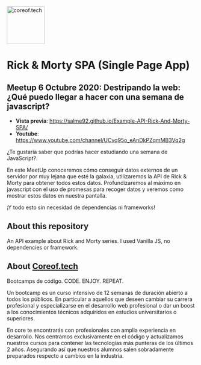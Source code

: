 <img src="https://www.coreof.tech/branding/logo.png" width="100" title="coreof.tech" alt="coreof.tech">

# Rick & Morty SPA (Single Page App)

## Meetup 6 Octubre 2020: Destripando la web: ¿Qué puedo llegar a hacer con una semana de javascript?

* **Vista previa**: https://salme92.github.io/Example-API-Rick-And-Morty-SPA/
* **Youtube**: https://www.youtube.com/channel/UCvq95o_eAnDkPZqmMB3Vq2g

¿Te gustaría saber que podrías hacer estudiando una semana de JavaScript?.

En este MeetUp conoceremos cómo conseguir datos externos de un servidor por muy lejana que esté la galaxia, utilizaremos la API de Rick & Morty para obtener todos estos datos.
Profundizaremos al máximo en javascript con el uso de promesas para recoger datos y veremos como mostrar estos datos en nuestra pantalla.

¡Y todo esto sin necesidad de dependencias ni frameworks!

## About this repository

An API example about Rick and Morty series. I used Vanilla JS, no dependencies or framework.


## About [Coreof.tech](https://www.coreof.tech/)

Bootcamps de código. CODE. ENJOY. REPEAT.

Un bootcamp es un curso intensivo de 12 semanas de duración abierto a todos los públicos. En particular a aquellos que deseen cambiar su carrera profesional y especializarse en el desarrollo web profesional o dar un boost a los conocimientos técnicos adquiridos en estudios universitarios o superiores.

En core te encontrarás con profesionales con amplia experiencia en desarrollo. Nos centramos exclusivamente en el código y actualizamos nuestros cursos para contener las tecnologías más punteras de los últimos 2 años. Asegurando así que nuestros alumnos salen sobradamente preparados respecto a cambios en la industria.
